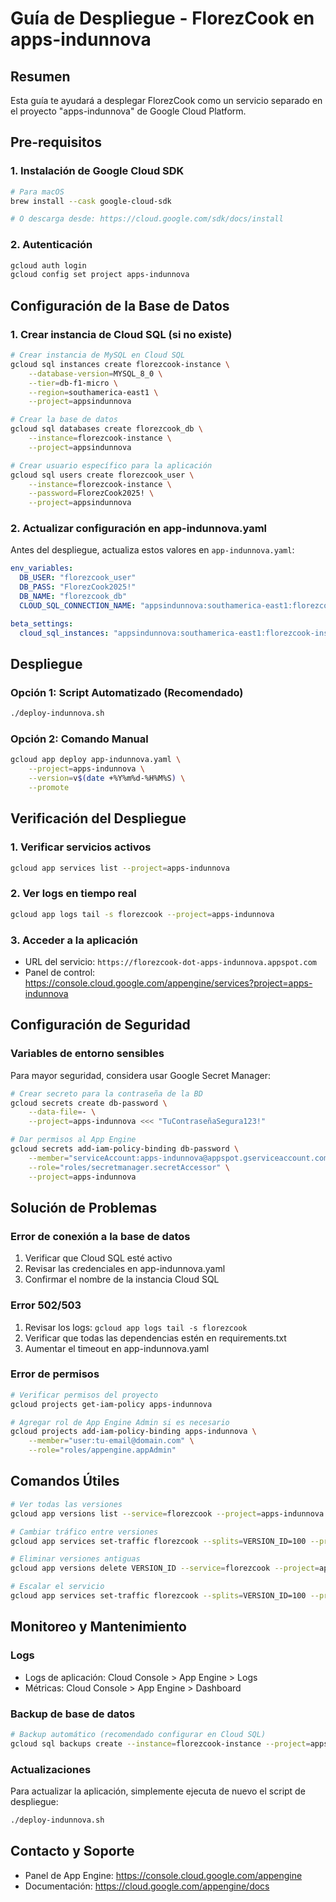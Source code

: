 # Guía de Despliegue - FlorezCook en apps-indunnova

## Resumen
Esta guía te ayudará a desplegar FlorezCook como un servicio separado en el proyecto "apps-indunnova" de Google Cloud Platform.

## Pre-requisitos

### 1. Instalación de Google Cloud SDK
```bash
# Para macOS
brew install --cask google-cloud-sdk

# O descarga desde: https://cloud.google.com/sdk/docs/install
```

### 2. Autenticación
```bash
gcloud auth login
gcloud config set project apps-indunnova
```

## Configuración de la Base de Datos

### 1. Crear instancia de Cloud SQL (si no existe)
```bash
# Crear instancia de MySQL en Cloud SQL
gcloud sql instances create florezcook-instance \
    --database-version=MYSQL_8_0 \
    --tier=db-f1-micro \
    --region=southamerica-east1 \
    --project=appsindunnova

# Crear la base de datos
gcloud sql databases create florezcook_db \
    --instance=florezcook-instance \
    --project=appsindunnova

# Crear usuario específico para la aplicación
gcloud sql users create florezcook_user \
    --instance=florezcook-instance \
    --password=FlorezCook2025! \
    --project=appsindunnova
```

### 2. Actualizar configuración en app-indunnova.yaml
Antes del despliegue, actualiza estos valores en `app-indunnova.yaml`:

```yaml
env_variables:
  DB_USER: "florezcook_user"
  DB_PASS: "FlorezCook2025!"
  DB_NAME: "florezcook_db"
  CLOUD_SQL_CONNECTION_NAME: "appsindunnova:southamerica-east1:florezcook-instance"

beta_settings:
  cloud_sql_instances: "appsindunnova:southamerica-east1:florezcook-instance"
```

## Despliegue

### Opción 1: Script Automatizado (Recomendado)
```bash
./deploy-indunnova.sh
```

### Opción 2: Comando Manual
```bash
gcloud app deploy app-indunnova.yaml \
    --project=apps-indunnova \
    --version=v$(date +%Y%m%d-%H%M%S) \
    --promote
```

## Verificación del Despliegue

### 1. Verificar servicios activos
```bash
gcloud app services list --project=apps-indunnova
```

### 2. Ver logs en tiempo real
```bash
gcloud app logs tail -s florezcook --project=apps-indunnova
```

### 3. Acceder a la aplicación
- URL del servicio: `https://florezcook-dot-apps-indunnova.appspot.com`
- Panel de control: https://console.cloud.google.com/appengine/services?project=apps-indunnova

## Configuración de Seguridad

### Variables de entorno sensibles
Para mayor seguridad, considera usar Google Secret Manager:

```bash
# Crear secreto para la contraseña de la BD
gcloud secrets create db-password \
    --data-file=- \
    --project=apps-indunnova <<< "TuContraseñaSegura123!"

# Dar permisos al App Engine
gcloud secrets add-iam-policy-binding db-password \
    --member="serviceAccount:apps-indunnova@appspot.gserviceaccount.com" \
    --role="roles/secretmanager.secretAccessor" \
    --project=apps-indunnova
```

## Solución de Problemas

### Error de conexión a la base de datos
1. Verificar que Cloud SQL esté activo
2. Revisar las credenciales en app-indunnova.yaml
3. Confirmar el nombre de la instancia Cloud SQL

### Error 502/503
1. Revisar los logs: `gcloud app logs tail -s florezcook`
2. Verificar que todas las dependencias estén en requirements.txt
3. Aumentar el timeout en app-indunnova.yaml

### Error de permisos
```bash
# Verificar permisos del proyecto
gcloud projects get-iam-policy apps-indunnova

# Agregar rol de App Engine Admin si es necesario
gcloud projects add-iam-policy-binding apps-indunnova \
    --member="user:tu-email@domain.com" \
    --role="roles/appengine.appAdmin"
```

## Comandos Útiles

```bash
# Ver todas las versiones
gcloud app versions list --service=florezcook --project=apps-indunnova

# Cambiar tráfico entre versiones
gcloud app services set-traffic florezcook --splits=VERSION_ID=100 --project=apps-indunnova

# Eliminar versiones antiguas
gcloud app versions delete VERSION_ID --service=florezcook --project=apps-indunnova

# Escalar el servicio
gcloud app services set-traffic florezcook --splits=VERSION_ID=100 --project=apps-indunnova
```

## Monitoreo y Mantenimiento

### Logs
- Logs de aplicación: Cloud Console > App Engine > Logs
- Métricas: Cloud Console > App Engine > Dashboard

### Backup de base de datos
```bash
# Backup automático (recomendado configurar en Cloud SQL)
gcloud sql backups create --instance=florezcook-instance --project=apps-indunnova
```

### Actualizaciones
Para actualizar la aplicación, simplemente ejecuta de nuevo el script de despliegue:
```bash
./deploy-indunnova.sh
```

## Contacto y Soporte
- Panel de App Engine: https://console.cloud.google.com/appengine
- Documentación: https://cloud.google.com/appengine/docs